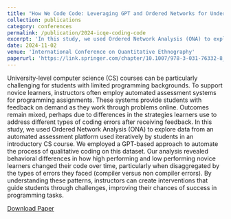 ```yaml
---
title: "How We Code Code: Leveraging GPT and Ordered Networks for Understanding Introductory Programming Education"
collection: publications
category: conferences
permalink: /publication/2024-icqe-coding-code
excerpt: 'In this study, we used Ordered Network Analysis (ONA) to explore data from an automated assessment platform used iteratively by students in an introductory CS course. Our analysis revealed behavioral differences in how high performing and low performing novice learners changed their code over time, particularly when disaggregated by the types of errors they faced (compiler versus non compiler errors).'
date: 2024-11-02
venue: 'International Conference on Quantitative Ethnography'
paperurl: 'https://link.springer.com/chapter/10.1007/978-3-031-76332-8_19'
---
```


University-level computer science (CS) courses can be particularly challenging for students with limited programming backgrounds. To support novice learners, instructors often employ automated assessment systems for programming assignments. These systems provide students with feedback on demand as they work through problems online. Outcomes remain mixed, perhaps due to differences in the strategies learners use to address different types of coding errors after receiving feedback. In this study, we used Ordered Network Analysis (ONA) to explore data from an automated assessment platform used iteratively by students in an introductory CS course. We employed a GPT-based approach to automate the process of qualitative coding on this dataset. Our analysis revealed behavioral differences in how high performing and low performing novice learners changed their code over time, particularly when disaggregated by the types of errors they faced (compiler versus non compiler errors). By understanding these patterns, instructors can create interventions that guide students through challenges, improving their chances of success in programming tasks.

[Download Paper](https://link.springer.com/chapter/10.1007/978-3-031-76332-8_19)
